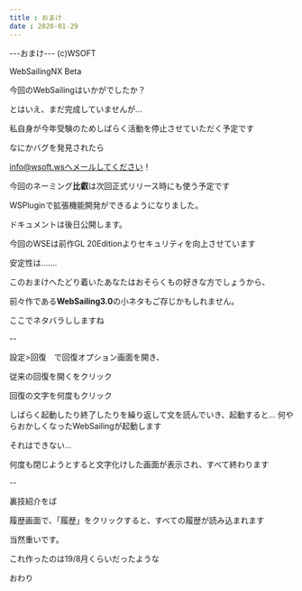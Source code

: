 ```yaml
---
title : おまけ
date : 2020-01-29
---
```


---おまけ---
(c)WSOFT

WebSailingNX Beta

今回のWebSailingはいかがでしたか？

とはいえ、まだ完成していませんが...

私自身が今年受験のためしばらく活動を停止させていただく予定です

なにかバグを発見されたら

info@wsoft.wsへメールしてください！

今回のネーミング**比叡**は次回正式リリース時にも使う予定です

WSPluginで拡張機能開発ができるようになりました。

ドキュメントは後日公開します。

今回のWSEは前作GL 20Editionよりセキュリティを向上させています

安定性は.......

このおまけへたどり着いたあなたはおそらくもの好きな方でしょうから、

前々作である**WebSailing3.0**の小ネタもご存じかもしれません。

ここでネタバラししますね

--

設定>回復　で回復オプション画面を開き、

従来の回復を開くをクリック

回復の文字を何度もクリック

しばらく起動したり終了したりを繰り返して文を読んでいき、起動すると...
何やらおかしくなったWebSailingが起動します

それはできない...

何度も閉じようとすると文字化けした画面が表示され、すべて終わります

--

裏技紹介をば

履歴画面で、「履歴」をクリックすると、すべての履歴が読み込まれます

当然重いです。

これ作ったのは19/8月くらいだったような

おわり